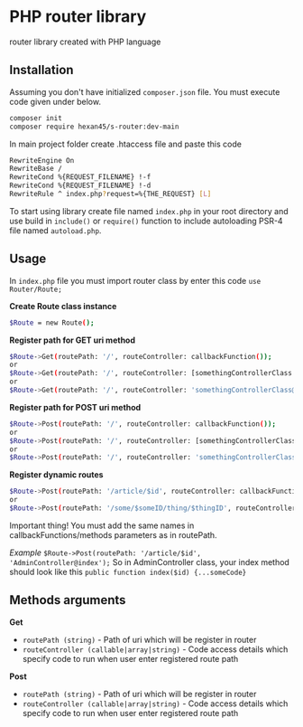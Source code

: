 # PHP router library

router library created with PHP language 

## Installation

Assuming you don't have initialized `composer.json` file. You must execute code given under below.

```sh
composer init
composer require hexan45/s-router:dev-main
```

In main project folder create .htaccess file and paste this code

```sh
RewriteEngine On
RewriteBase /
RewriteCond %{REQUEST_FILENAME} !-f 
RewriteCond %{REQUEST_FILENAME} !-d
RewriteRule ^ index.php?request=%{THE_REQUEST} [L]
```

To start using library create file named `index.php` in your root directory and use build in `include()` or `require()` function to include autoloading PSR-4 file named `autoload.php`.

## Usage

In `index.php` file you must import router class by enter this code `use Router/Route;`

**Create Route class instance**

```sh
$Route = new Route();
```

**Register path for GET uri method**

```sh
$Route->Get(routePath: '/', routeController: callbackFunction());
or
$Route->Get(routePath: '/', routeController: [somethingControllerClass::class, 'somethingControllerMethod']);
or
$Route->Get(routePath: '/', routeController: 'somethingControllerClass@somethingControllerMethod');
```

**Register path for POST uri method**

```sh
$Route->Post(routePath: '/', routeController: callbackFunction());
or
$Route->Post(routePath: '/', routeController: [somethingControllerClass::class, 'somethingControllerMethod']);
or
$Route->Post(routePath: '/', routeController: 'somethingControllerClass@somethingControllerMethod');
```

**Register dynamic routes**

```sh
$Route->Post(routePath: '/article/$id', routeController: callbackFunction($id));
or
$Route->Post(routePath: '/some/$someID/thing/$thingID', routeController: callbackFunction($someID, $thingID));
```
Important thing! You must add the same names in callbackFunctions/methods parameters as in routePath.

*Example*
`$Route->Post(routePath: '/article/$id', 'AdminController@index');`
So in AdminController class, your index method should look like this
`public function index($id) {...someCode}`

## Methods arguments

**Get**
- `routePath (string)` - Path of uri which will be register in router
- `routeController (callable|array|string)` - Code access details which specify code to run when user enter registered route path

**Post**
- `routePath (string)` - Path of uri which will be register in router
- `routeController (callable|array|string)` - Code access details which specify code to run when user enter registered route path